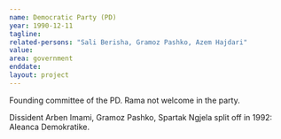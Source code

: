 ```yaml
---
name: Democratic Party (PD)
year: 1990-12-11
tagline:
related-persons: "Sali Berisha, Gramoz Pashko, Azem Hajdari"
value:
area: government
enddate:
layout: project
---
```

Founding committee of the PD. Rama not welcome in the party.

Dissident Arben Imami, Gramoz Pashko, Spartak Ngjela split off in 1992: Aleanca Demokratike.
